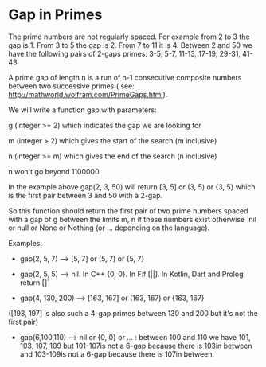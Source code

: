 # Gap in Primes

The prime numbers are not regularly spaced. For example from 2 to 3 the gap is 1. From 3 to 5 the gap is 2. From 7 to 11
it is 4. Between 2 and 50 we have the following pairs of 2-gaps primes: 3-5, 5-7, 11-13, 17-19, 29-31, 41-43

A prime gap of length n is a run of n-1 consecutive composite numbers between two successive primes (
see: http://mathworld.wolfram.com/PrimeGaps.html).

We will write a function gap with parameters:

g (integer >= 2) which indicates the gap we are looking for

m (integer > 2) which gives the start of the search (m inclusive)

n (integer >= m) which gives the end of the search (n inclusive)

n won't go beyond 1100000.

In the example above gap(2, 3, 50) will return [3, 5] or (3, 5) or {3, 5} which is the first pair between 3 and 50 with
a 2-gap.

So this function should return the first pair of two prime numbers spaced with a gap of g between the limits m, n if
these numbers exist otherwise `nil or null or None or Nothing (or ... depending on the language).

Examples:

- gap(2, 5, 7) --> [5, 7] or (5, 7) or {5, 7}

- gap(2, 5, 5) --> nil. In C++ {0, 0}. In F# [||]. In Kotlin, Dart and Prolog return []`

- gap(4, 130, 200) --> [163, 167] or (163, 167) or {163, 167}

([193, 197] is also such a 4-gap primes between 130 and 200 but it's not the first pair)

- gap(6,100,110) --> nil or {0, 0} or ... : between 100 and 110 we have 101, 103, 107, 109 but 101-107is not a 6-gap
because there is 103in between and 103-109is not a 6-gap because there is 107in between.